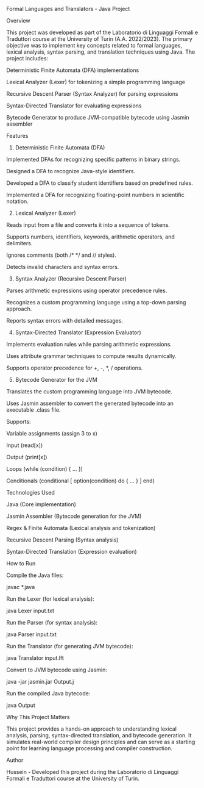 Formal Languages and Translators - Java Project

Overview

This project was developed as part of the Laboratorio di Linguaggi Formali e Traduttori course at the University of Turin (A.A. 2022/2023). The primary objective was to implement key concepts related to formal languages, lexical analysis, syntax parsing, and translation techniques using Java. The project includes:

Deterministic Finite Automata (DFA) implementations

Lexical Analyzer (Lexer) for tokenizing a simple programming language

Recursive Descent Parser (Syntax Analyzer) for parsing expressions

Syntax-Directed Translator for evaluating expressions

Bytecode Generator to produce JVM-compatible bytecode using Jasmin assembler

Features

1. Deterministic Finite Automata (DFA)

Implemented DFAs for recognizing specific patterns in binary strings.

Designed a DFA to recognize Java-style identifiers.

Developed a DFA to classify student identifiers based on predefined rules.

Implemented a DFA for recognizing floating-point numbers in scientific notation.

2. Lexical Analyzer (Lexer)

Reads input from a file and converts it into a sequence of tokens.

Supports numbers, identifiers, keywords, arithmetic operators, and delimiters.

Ignores comments (both /* */ and // styles).

Detects invalid characters and syntax errors.

3. Syntax Analyzer (Recursive Descent Parser)

Parses arithmetic expressions using operator precedence rules.

Recognizes a custom programming language using a top-down parsing approach.

Reports syntax errors with detailed messages.

4. Syntax-Directed Translator (Expression Evaluator)

Implements evaluation rules while parsing arithmetic expressions.

Uses attribute grammar techniques to compute results dynamically.

Supports operator precedence for +, -, *, / operations.

5. Bytecode Generator for the JVM

Translates the custom programming language into JVM bytecode.

Uses Jasmin assembler to convert the generated bytecode into an executable .class file.

Supports:

Variable assignments (assign 3 to x)

Input (read[x])

Output (print[x])

Loops (while (condition) { ... })

Conditionals (conditional [ option(condition) do { ... } ] end)

Technologies Used

Java (Core implementation)

Jasmin Assembler (Bytecode generation for the JVM)

Regex & Finite Automata (Lexical analysis and tokenization)

Recursive Descent Parsing (Syntax analysis)

Syntax-Directed Translation (Expression evaluation)

How to Run

Compile the Java files:

javac *.java

Run the Lexer (for lexical analysis):

java Lexer input.txt

Run the Parser (for syntax analysis):

java Parser input.txt

Run the Translator (for generating JVM bytecode):

java Translator input.lft

Convert to JVM bytecode using Jasmin:

java -jar jasmin.jar Output.j

Run the compiled Java bytecode:

java Output

Why This Project Matters

This project provides a hands-on approach to understanding lexical analysis, parsing, syntax-directed translation, and bytecode generation. It simulates real-world compiler design principles and can serve as a starting point for learning language processing and compiler construction.

Author

Hussein - Developed this project during the Laboratorio di Linguaggi Formali e Traduttori course at the University of Turin.
